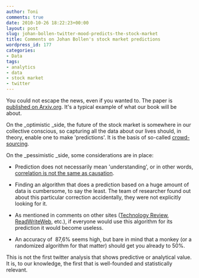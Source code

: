 ```yaml
---
author: Toni
comments: true
date: 2010-10-26 18:22:23+00:00
layout: post
slug: johan-bollen-twitter-mood-predicts-the-stock-market
title: Comments on Johan Bollen's stock market predictions
wordpress_id: 177
categories:
- Data
tags:
- analytics
- data
- stock market
- twitter
---
```


You could not escape the news, even if you wanted to. The paper is [published on Arxiv.org](http://arxiv.org/abs/1010.3003). It's a typical example of what our book will be about.

On the _optimistic _side, the future of the stock market is somewhere in our collective conscious, so capturing all the data about our lives should, in theory, enable one to make 'predictions'. It is the basis of so-called [crowd-sourcing](http://en.wikipedia.org/wiki/Crowdsourcing).

On the _pessimistic _side, some considerations are in place:



	
  * Prediction does not necessarily mean 'understanding', or in other words, [correlation is not the same as causation](http://en.wikipedia.org/wiki/Correlation_does_not_imply_causation).

	
  * Finding an algorithm that does a prediction based on a huge amount of data is cumbersome, to say the least. The team of researcher found out about this particular correction accidentally, they were not explicitly looking for it.

	
  * As mentioned in comments on other sites ([Technology Review](http://www.technologyreview.com/blog/arxiv/25900/), [ReadWriteWeb](http://www.readwriteweb.com/archives/twitter_can_be_used_to_predict_stock_market_say_researchers.php), etc.), if everyone would use this algorithm for its prediction it would become useless.

	
  * An accuracy of  87,6% seems high, but bare in mind that a monkey (or a randomized algorithm for that matter) should get you already to 50%.


This is not the first twitter analysis that shows predictive or analytical value. It is, to our knowledge, the first that is well-founded and statistically relevant.
